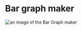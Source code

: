 # Bar graph maker
![an image of the Bar Graph maker](https://private-user-images.githubusercontent.com/114868325/294966420-958deb5e-5feb-446a-92dc-37788d67f2c7.png?jwt=eyJhbGciOiJIUzI1NiIsInR5cCI6IkpXVCJ9.eyJpc3MiOiJnaXRodWIuY29tIiwiYXVkIjoicmF3LmdpdGh1YnVzZXJjb250ZW50LmNvbSIsImtleSI6ImtleTUiLCJleHAiOjE3MDQ3MzExNTQsIm5iZiI6MTcwNDczMDg1NCwicGF0aCI6Ii8xMTQ4NjgzMjUvMjk0OTY2NDIwLTk1OGRlYjVlLTVmZWItNDQ2YS05MmRjLTM3Nzg4ZDY3ZjJjNy5wbmc_WC1BbXotQWxnb3JpdGhtPUFXUzQtSE1BQy1TSEEyNTYmWC1BbXotQ3JlZGVudGlhbD1BS0lBVkNPRFlMU0E1M1BRSzRaQSUyRjIwMjQwMTA4JTJGdXMtZWFzdC0xJTJGczMlMkZhd3M0X3JlcXVlc3QmWC1BbXotRGF0ZT0yMDI0MDEwOFQxNjIwNTRaJlgtQW16LUV4cGlyZXM9MzAwJlgtQW16LVNpZ25hdHVyZT1iY2FiOTAwOWY4ZTA5NTcwN2M0MzhjNDNiMWRkNmY2Mjk1NDJjOWI5N2I5YWYyNDZhNjkzZjQ2N2RiYzg5YWY1JlgtQW16LVNpZ25lZEhlYWRlcnM9aG9zdCZhY3Rvcl9pZD0wJmtleV9pZD0wJnJlcG9faWQ9MCJ9.Fl9TGOSGG-SqA9SO7llPd5tj4xjPDt5mzIBJ9LlQ_3s)
